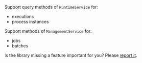 Support query methods of `RuntimeService` for:

* executions
* process instances

Support methods of `ManagementService` for:

* jobs
* batches

Is the library missing a feature important for you? Please [report it](https://github.com/camunda-community-hub/camunda-platform-7-rest-client-spring-boot/issues).

